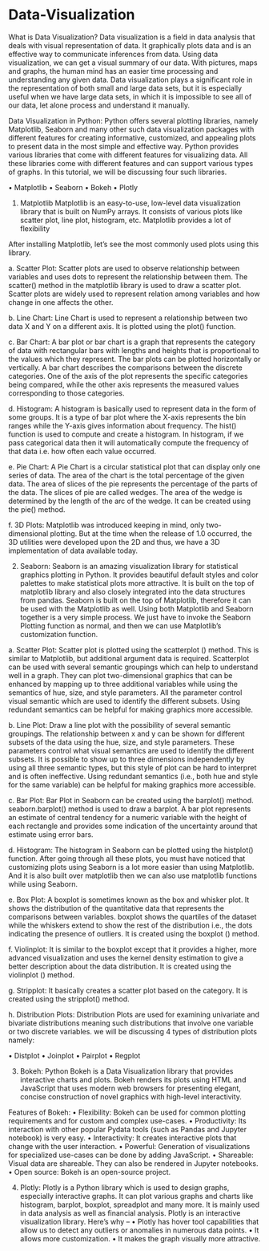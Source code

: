 # Data-Visualization

What is Data Visualization?
Data visualization is a field in data analysis that deals with visual representation of data. It graphically plots data and is an effective way to communicate inferences from data.
Using data visualization, we can get a visual summary of our data. With pictures, maps and graphs, the human mind has an easier time processing and understanding any given data. Data visualization plays a significant role in the representation of both small and large data sets, but it is especially useful when we have large data sets, in which it is impossible to see all of our data, let alone process and understand it manually.

Data Visualization in Python:
Python offers several plotting libraries, namely Matplotlib, Seaborn and many other such data visualization packages with different features for creating informative, customized, and appealing plots to present data in the most simple and effective way.
Python provides various libraries that come with different features for visualizing data. All these libraries come with different features and can support various types of graphs. In this tutorial, we will be discussing four such libraries.

•	Matplotlib
•	Seaborn
•	Bokeh
•	Plotly

1. Matplotlib
Matplotlib is an easy-to-use, low-level data visualization library that is built on NumPy arrays. It consists of various plots like scatter plot, line plot, histogram, etc. Matplotlib provides a lot of flexibility

After installing Matplotlib, let’s see the most commonly used plots using this library.

a. Scatter Plot:
Scatter plots are used to observe relationship between variables and uses dots to represent the relationship between them. The scatter() method in the matplotlib library is used to draw a scatter plot. Scatter plots are widely used to represent relation among variables and how change in one affects the other. 

b. Line Chart:
Line Chart is used to represent a relationship between two data X and Y on a different axis. It is plotted using the plot() function.

c. Bar Chart:
A bar plot or bar chart is a graph that represents the category of data with rectangular bars with lengths and heights that is proportional to the values which they represent. The bar plots can be plotted horizontally or vertically. A bar chart describes the comparisons between the discrete categories. One of the axis of the plot represents the specific categories being compared, while the other axis represents the measured values corresponding to those categories.

d. Histogram:
A histogram is basically used to represent data in the form of some groups. It is a type of bar plot where the X-axis represents the bin ranges while the Y-axis gives information about frequency. The hist() function is used to compute and create a histogram. In histogram, if we pass categorical data then it will automatically compute the frequency of that data i.e. how often each value occurred.

e. Pie Chart:
A Pie Chart is a circular statistical plot that can display only one series of data. The area of the chart is the total percentage of the given data. The area of slices of the pie represents the percentage of the parts of the data. The slices of pie are called wedges. The area of the wedge is determined by the length of the arc of the wedge. It can be created using the pie() method.

f. 3D Plots:
Matplotlib was introduced keeping in mind, only two-dimensional plotting. But at the time when the release of 1.0 occurred, the 3D utilities were developed upon the 2D and thus, we have a 3D implementation of data available today.


2. Seaborn:
Seaborn is an amazing visualization library for statistical graphics plotting in Python. It provides beautiful default styles and color palettes to make statistical plots more attractive. It is built on the top of matplotlib library and also closely integrated into the data structures from pandas. 
Seaborn is built on the top of Matplotlib, therefore it can be used with the Matplotlib as well. Using both Matplotlib and Seaborn together is a very simple process. We just have to invoke the Seaborn Plotting function as normal, and then we can use Matplotlib’s customization function.

a. Scatter Plot:
Scatter plot is plotted using the scatterplot () method. This is similar to Matplotlib, but additional argument data is required.
Scatterplot can be used with several semantic groupings which can help to understand well in a graph. They can plot two-dimensional graphics that can be enhanced by mapping up to three additional variables while using the semantics of hue, size, and style parameters. All the parameter control visual semantic which are used to identify the different subsets. Using redundant semantics can be helpful for making graphics more accessible.

b. Line Plot:
Draw a line plot with the possibility of several semantic groupings. The relationship between x and y can be shown for different subsets of the data using the hue, size, and style parameters. These parameters control what visual semantics are used to identify the different subsets. It is possible to show up to three dimensions independently by using all three semantic types, but this style of plot can be hard to interpret and is often ineffective. Using redundant semantics (i.e., both hue and style for the same variable) can be helpful for making graphics more accessible.

c. Bar Plot:
Bar Plot in Seaborn can be created using the barplot() method. seaborn.barplot() method is used to draw a barplot. A bar plot represents an estimate of central tendency for a numeric variable with the height of each rectangle and provides some indication of the uncertainty around that estimate using error bars.

d. Histogram:
The histogram in Seaborn can be plotted using the histplot() function. After going through all these plots, you must have noticed that customizing plots using Seaborn is a lot more easier than using Matplotlib. And it is also built over matplotlib then we can also use matplotlib functions while using Seaborn.

e. Box Plot:
A boxplot is sometimes known as the box and whisker plot. It shows the distribution of the quantitative data that represents the comparisons between variables. boxplot shows the quartiles of the dataset while the whiskers extend to show the rest of the distribution i.e., the dots indicating the presence of outliers. It is created using the boxplot () method.

f. Violinplot:
It is similar to the boxplot except that it provides a higher, more advanced visualization and uses the kernel density estimation to give a better description about the data distribution. It is created using the violinplot () method.

g. Stripplot:
It basically creates a scatter plot based on the category. It is created using the stripplot() method.

h. Distribution Plots:
Distribution Plots are used for examining univariate and bivariate distributions meaning such distributions that involve one variable or two discrete variables.
we will be discussing 4 types of distribution plots namely:

• Distplot • Joinplot • Pairplot • Regplot

3. Bokeh:
Python Bokeh is a Data Visualization library that provides interactive charts and plots. Bokeh renders its plots using HTML and JavaScript that uses modern web browsers for presenting elegant, concise construction of novel graphics with high-level interactivity. 

Features of Bokeh:
•	Flexibility: Bokeh can be used for common plotting requirements and for custom and complex use-cases.
•	Productivity: Its interaction with other popular Pydata tools (such as Pandas and Jupyter notebook) is very easy.
•	Interactivity: It creates interactive plots that change with the user interaction.
•	Powerful: Generation of visualizations for specialized use-cases can be done by adding JavaScript.
•	Shareable: Visual data are shareable. They can also be rendered in Jupyter notebooks.
•	Open source: Bokeh is an open-source project.


4. Plotly:
Plotly is a Python library which is used to design graphs, especially interactive graphs. It can plot various graphs and charts like histogram, barplot, boxplot, spreadplot and many more. It is mainly used in data analysis as well as financial analysis. Plotly is an interactive visualization library. Here’s why –
•	Plotly has hover tool capabilities that allow us to detect any outliers or anomalies in numerous data points.
•	It allows more customization.
•	It makes the graph visually more attractive.
